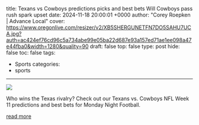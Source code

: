 title: Texans vs Cowboys predictions picks and best bets Will Cowboys pass rush spark upset
date: 2024-11-18 20:00:01 +0000
author: "Corey Roepken | Advance Local"
cover: https://www.oregonlive.com/resizer/v2/XB5SHERGUNETFN7DO5SAHU7UCA.jpg?auth=ac424ef76cd96c5a734abe99e05ba22d687e93a157ed71ae1ee098a47e44fba0&width=1280&quality=90
draft: false
top: false
type: post
hide: false
toc: false
tags:
  - Sports
categories:
  - sports
---

![](https://www.oregonlive.com/resizer/v2/XB5SHERGUNETFN7DO5SAHU7UCA.jpg?auth=ac424ef76cd96c5a734abe99e05ba22d687e93a157ed71ae1ee098a47e44fba0&width=1280&quality=90)

Who wins the Texas rivalry? Check out our Texans vs. Cowboys NFL Week 11 predictions and best bets for Monday Night Football.

[read more](https://www.oregonlive.com/betting/2024/11/texans-vs-cowboys-predictions-picks-and-best-bets-will-cowboys-pass-rush-spark-upset.html)
